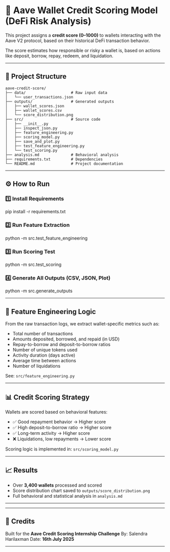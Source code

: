 # 🏦 Aave Wallet Credit Scoring Model (DeFi Risk Analysis)

This project assigns a **credit score (0–1000)** to wallets interacting with the Aave V2 protocol, based on their historical DeFi transaction behavior.

The score estimates how responsible or risky a wallet is, based on actions like deposit, borrow, repay, redeem, and liquidation.

---

## 📂 Project Structure

```plaintext
aave-credit-score/
├── data/                    # Raw input data
│   └── user_transactions.json
├── outputs/                 # Generated outputs
│   ├── wallet_scores.json
│   ├── wallet_scores.csv
│   └── score_distribution.png
├── src/                     # Source code
│   ├── __init__.py
│   ├── inspect_json.py
│   ├── feature_engineering.py
│   ├── scoring_model.py
│   ├── save_and_plot.py
│   ├── test_feature_engineering.py
│   └── test_scoring.py
├── analysis.md              # Behavioral analysis
├── requirements.txt         # Dependencies
└── README.md                # Project documentation
```
---

## ⚙️ How to Run

### 1️⃣ Install Requirements

pip install -r requirements.txt

### 2️⃣ Run Feature Extraction

python -m src.test_feature_engineering

### 3️⃣ Run Scoring Test

python -m src.test_scoring

### 4️⃣ Generate All Outputs (CSV, JSON, Plot)

python -m src.generate_outputs

---

## 🧠 Feature Engineering Logic

From the raw transaction logs, we extract wallet-specific metrics such as:

* Total number of transactions
* Amounts deposited, borrowed, and repaid (in USD)
* Repay-to-borrow and deposit-to-borrow ratios
* Number of unique tokens used
* Activity duration (days active)
* Average time between actions
* Number of liquidations

See: `src/feature_engineering.py`

---

## 📊 Credit Scoring Strategy

Wallets are scored based on behavioral features:

* ✅ Good repayment behavior → Higher score
* ✅ High deposit-to-borrow ratio → Higher score
* ✅ Long-term activity → Higher score
* ❌ Liquidations, low repayments → Lower score

Scoring logic is implemented in: `src/scoring_model.py`

---

## 📈 Results

* Over **3,400 wallets** processed and scored
* Score distribution chart saved to `outputs/score_distribution.png`
* Full behavioral and statistical analysis in `analysis.md`

---
---
## 🙌 Credits

Built for the **Aave Credit Scoring Internship Challenge**
By: Salendra Harilaxman
Date: **16th July 2025**

---
